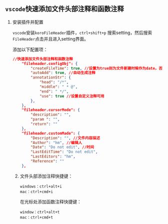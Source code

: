 ## `vscode`快速添加文件头部注释和函数注释

1. 安装插件并配置

   `vscode`安装`koroFileHeader`插件，`ctrl+shift+p` 搜索setting，然后搜索`FileHeader`点击并且进入setting界面。

   添加以下配置项：

   ```json
   //快速添加文件头部注释和函数注释
       "fileheader.configObj": {
           "createFileTime": true, //设置为true则为文件新建时候作为date，否则注释生成时间为date
           "autoAdd": true, //自动生成注释
           "annotationStr": {
               "head": "/*",
               "middle": " * @",
               "end": " */",
               "use": true //设置自定义注释可用
           },
       },
       "fileheader.cursorMode": {
           "description": "",
           "param ": "",
           "return": ""
       },
       "fileheader.customMade": {
           "Description": "", //文件内容描述
           "Author": "hm", //编辑人
           "Date": "Do not edit", //时间
           "LastEditTime": "Do not edit",
           "LastEditors": "hm",
           "Reference": ""
       },
   ```

   2. 文件头部添加注释快捷键：

      ```
      windows：ctrl+alt+i
      mac：ctrl+cmd+i
      ```

      在光标处添加函数注释快捷键：

      ```
      window：ctrl+alt+t
      mac：ctrl+cmd+t
      ```

      